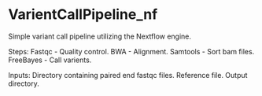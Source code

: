 # VarientCallPipeline_nf
Simple variant call pipeline utilizing the Nextflow engine.

Steps:
    Fastqc - Quality control.
    BWA - Alignment.
    Samtools - Sort bam files.
    FreeBayes - Call varients.

Inputs:
    Directory containing paired end fastqc files.
    Reference file.
    Output directory.
